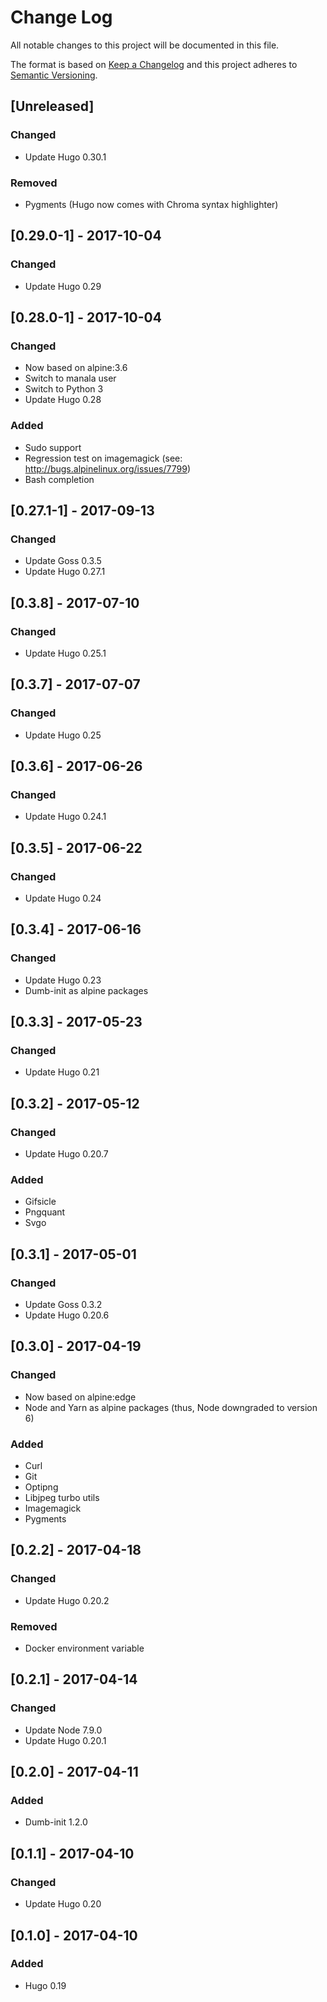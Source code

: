 # Change Log
All notable changes to this project will be documented in this file.

The format is based on [Keep a Changelog](http://keepachangelog.com/)
and this project adheres to [Semantic Versioning](http://semver.org/).

## [Unreleased]
### Changed
- Update Hugo 0.30.1

### Removed
- Pygments (Hugo now comes with Chroma syntax highlighter)

## [0.29.0-1] - 2017-10-04
### Changed
- Update Hugo 0.29

## [0.28.0-1] - 2017-10-04
### Changed
- Now based on alpine:3.6
- Switch to manala user
- Switch to Python 3
- Update Hugo 0.28

### Added
- Sudo support
- Regression test on imagemagick (see: http://bugs.alpinelinux.org/issues/7799)
- Bash completion

## [0.27.1-1] - 2017-09-13
### Changed
- Update Goss 0.3.5
- Update Hugo 0.27.1

## [0.3.8] - 2017-07-10
### Changed
- Update Hugo 0.25.1

## [0.3.7] - 2017-07-07
### Changed
- Update Hugo 0.25

## [0.3.6] - 2017-06-26
### Changed
- Update Hugo 0.24.1

## [0.3.5] - 2017-06-22
### Changed
- Update Hugo 0.24

## [0.3.4] - 2017-06-16
### Changed
- Update Hugo 0.23
- Dumb-init as alpine packages

## [0.3.3] - 2017-05-23
### Changed
- Update Hugo 0.21

## [0.3.2] - 2017-05-12
### Changed
- Update Hugo 0.20.7

### Added
- Gifsicle
- Pngquant
- Svgo

## [0.3.1] - 2017-05-01
### Changed
- Update Goss 0.3.2
- Update Hugo 0.20.6

## [0.3.0] - 2017-04-19
### Changed
- Now based on alpine:edge
- Node and Yarn as alpine packages (thus, Node downgraded to version 6)

### Added
- Curl
- Git
- Optipng
- Libjpeg turbo utils
- Imagemagick
- Pygments

## [0.2.2] - 2017-04-18
### Changed
- Update Hugo 0.20.2

### Removed
- Docker environment variable

## [0.2.1] - 2017-04-14
### Changed
- Update Node 7.9.0
- Update Hugo 0.20.1

## [0.2.0] - 2017-04-11
### Added
- Dumb-init 1.2.0

## [0.1.1] - 2017-04-10
### Changed
- Update Hugo 0.20

## [0.1.0] - 2017-04-10
### Added
- Hugo 0.19
